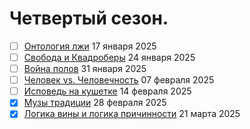 # Четвертый сезон.

- [ ] [Онтология лжи](ontology_of_lies.md) 17 января 2025
- [ ] [Свобода и Квадроберы](freedom-and-quadrobers.md) 24 января 2025
- [ ] [Война полов](battle_of_the_sexes.md) 31 января 2025
- [ ] [Человек vs. Человечность](human_vs_humanity.md) 07 февраля 2025
- [ ] [Исповедь на кушетке](confession_on_the_couch.md) 14 февраля 2025
- [x] [Музы традиции](muses_of_tradition.md) 28 февраля 2025
- [x] [Логика вины и логика причинности](vinaiotvetsvennosti.md) 21 марта 2025
